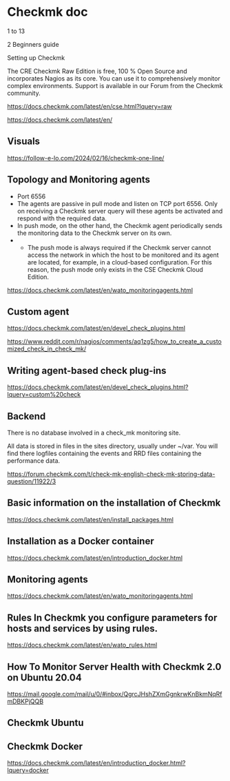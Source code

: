 # Checkmk doc

1 to 13

2 Beginners guide

Setting up Checkmk

The CRE Checkmk Raw Edition is free, 100 % Open Source and incorporates Nagios as its core. You can use it to comprehensively monitor complex environments. Support is available in our Forum from the Checkmk community.

https://docs.checkmk.com/latest/en/cse.html?lquery=raw

https://docs.checkmk.com/latest/en/


## Visuals

https://follow-e-lo.com/2024/02/16/checkmk-one-line/


## Topology and Monitoring agents

* Port 6556
* The agents are passive in pull mode and listen on TCP port 6556. Only on receiving a Checkmk server query will these agents be activated and respond with the required data.
* In push mode, on the other hand, the Checkmk agent periodically sends the monitoring data to the Checkmk server on its own.
* * The push mode is always required if the Checkmk server cannot access the network in which the host to be monitored and its agent are located, for example, in a cloud-based configuration. For this reason, the push mode only exists in the CSE Checkmk Cloud Edition.

https://docs.checkmk.com/latest/en/wato_monitoringagents.html


## Custom agent

https://docs.checkmk.com/latest/en/devel_check_plugins.html

https://www.reddit.com/r/nagios/comments/aq1zg5/how_to_create_a_customized_check_in_check_mk/

## Writing agent-based check plug-ins



https://docs.checkmk.com/latest/en/devel_check_plugins.html?lquery=custom%20check

## Backend

There is no database involved in a check_mk monitoring site.

All data is stored in files in the sites directory, usually under ~/var.
You will find there logfiles containing the events and RRD files
containing the performance data.

https://forum.checkmk.com/t/check-mk-english-check-mk-storing-data-question/11922/3

## Basic information on the installation of Checkmk

https://docs.checkmk.com/latest/en/install_packages.html

## Installation as a Docker container

https://docs.checkmk.com/latest/en/introduction_docker.html


## Monitoring agents

https://docs.checkmk.com/latest/en/wato_monitoringagents.html


## Rules In Checkmk you configure parameters for hosts and services by using rules.

https://docs.checkmk.com/latest/en/wato_rules.html

## How To Monitor Server Health with Checkmk 2.0 on Ubuntu 20.04

https://mail.google.com/mail/u/0/#inbox/QgrcJHshZXmGgnkrwKnBkmNqRfmDBKPjQQB


## Checkmk Ubuntu

## Checkmk Docker

https://docs.checkmk.com/latest/en/introduction_docker.html?lquery=docker

